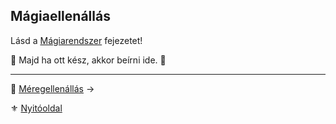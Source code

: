 ## Mágiaellenállás

Lásd a [Mágiarendszer](090_magiarendszer.md) fejezetet!

🚧 Majd ha ott kész, akkor beírni ide. 🚧

---

🔗 [Méregellenállás](018_04_meregellenallas.md) →

⚜️ [Nyitóoldal](start.md#1-karakteralkot%C3%A1s)
